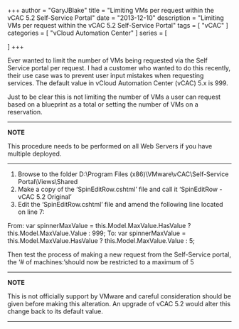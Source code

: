 +++
author = "GaryJBlake"
title = "Limiting VMs per request within the vCAC 5.2 Self-Service Portal"
date = "2013-12-10"
description = "Limiting VMs per request within the vCAC 5.2 Self-Service Portal"
tags = [
    "vCAC"
]
categories = [
    "vCloud Automation Center"
]
series = [

]
+++

Ever wanted to limit the number of VMs being requested via the Self Service portal per request.  I had a customer who wanted to do this recently, their use case was to prevent user input mistakes when requesting services. The default value in vCloud Automation Center (vCAC) 5.x is 999.

Just to be clear this is not limiting the number of VMs a user can request based on a blueprint as a total or setting the number of VMs on a reservation.

---
**NOTE**

This procedure needs to be performed on all Web Servers if you have multiple deployed.

---

1. Browse to the folder D:\Program Files (x86)\VMware\vCAC\Self-Service Portal\Views\Shared
2. Make a copy of the ‘SpinEditRow.cshtml’ file and call it ‘SpinEditRow - vCAC 5.2 Original’
3. Edit the ‘SpinEditRow.cshtml’ file and amend the following line located on line 7:

From:             var spinnerMaxValue = this.Model.MaxValue.HasValue ? this.Model.MaxValue.Value : 999;
To:                 var spinnerMaxValue = this.Model.MaxValue.HasValue ? this.Model.MaxValue.Value : 5;

Then test the process of making a new request from the Self-Service portal, the ‘# of machines:’should now be restricted to a maximum of 5

---
**NOTE**

This is not officially support by VMware and careful consideration should be given before making this alteration. An upgrade of vCAC 5.2 would alter this change back to its default value.

---
